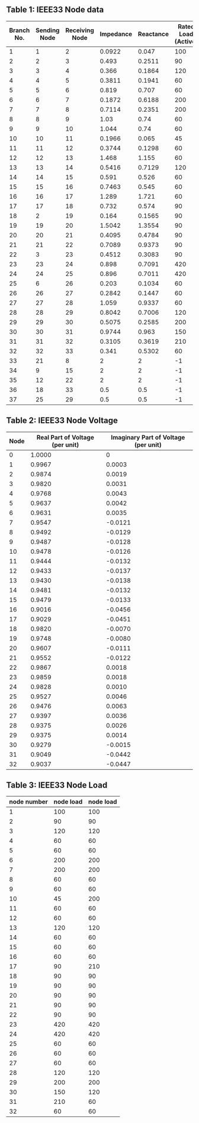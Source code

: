 ## Table 1: IEEE33  Node  data
| Branch No. | Sending Node |Receiving Node | Impedance   | Reactance	   | Rated Load (Active) | Rated Load (Reactive) |
| -------- | -------- | -------- | ------ | ------ | ---------------- | ---------------- |
| 1        | 1        | 2        | 0.0922 | 0.047  | 100              | 60               |
| 2        | 2        | 3        | 0.493  | 0.2511 | 90               | 40               |
| 3        | 3        | 4        | 0.366  | 0.1864 | 120              | 80               |
| 4        | 4        | 5        | 0.3811 | 0.1941 | 60               | 30               |
| 5        | 5        | 6        | 0.819  | 0.707  | 60               | 20               |
| 6        | 6        | 7        | 0.1872 | 0.6188 | 200              | 100              |
| 7        | 7        | 8        | 0.7114 | 0.2351 | 200              | 100              |
| 8        | 8        | 9        | 1.03   | 0.74   | 60               | 20               |
| 9        | 9        | 10       | 1.044  | 0.74   | 60               | 20               |
| 10       | 10       | 11       | 0.1966 | 0.065  | 45               | 30               |
| 11       | 11       | 12       | 0.3744 | 0.1298 | 60               | 35               |
| 12       | 12       | 13       | 1.468  | 1.155  | 60               | 35               |
| 13       | 13       | 14       | 0.5416 | 0.7129 | 120              | 80               |
| 14       | 14       | 15       | 0.591  | 0.526  | 60               | 10               |
| 15       | 15       | 16       | 0.7463 | 0.545  | 60               | 20               |
| 16       | 16       | 17       | 1.289  | 1.721  | 60               | 20               |
| 17       | 17       | 18       | 0.732  | 0.574  | 90               | 40               |
| 18       | 2        | 19       | 0.164  | 0.1565 | 90               | 40               |
| 19       | 19       | 20       | 1.5042 | 1.3554 | 90               | 40               |
| 20       | 20       | 21       | 0.4095 | 0.4784 | 90               | 40               |
| 21       | 21       | 22       | 0.7089 | 0.9373 | 90               | 40               |
| 22       | 3        | 23       | 0.4512 | 0.3083 | 90               | 50               |
| 23       | 23       | 24       | 0.898  | 0.7091 | 420              | 200              |
| 24       | 24       | 25       | 0.896  | 0.7011 | 420              | 200              |
| 25       | 6        | 26       | 0.203  | 0.1034 | 60               | 25               |
| 26       | 26       | 27       | 0.2842 | 0.1447 | 60               | 25               |
| 27       | 27       | 28       | 1.059  | 0.9337 | 60               | 20               |
| 28       | 28       | 29       | 0.8042 | 0.7006 | 120              | 70               |
| 29       | 29       | 30       | 0.5075 | 0.2585 | 200              | 600              |
| 30       | 30       | 31       | 0.9744 | 0.963  | 150              | 70               |
| 31       | 31       | 32       | 0.3105 | 0.3619 | 210              | 100              |
| 32       | 32       | 33       | 0.341  | 0.5302 | 60               | 40               |
| 33       | 21       | 8        | 2      | 2      | -1               | -1               |
| 34       | 9        | 15       | 2      | 2      | -1               | -1               |
| 35       | 12       | 22       | 2      | 2      | -1               | -1               |
| 36       | 18       | 33       | 0.5    | 0.5    | -1               | -1               |
| 37       | 25       | 29       | 0.5    | 0.5    | -1               | -1               |
## Table 2: IEEE33  Node  Voltage
| Node | Real Part of Voltage (per unit) | Imaginary Part of Voltage (per unit) |
| ---- | ------------------------------ | ------------------------------------ |
| 0    | 1.0000                         | 0                                    |
| 1    | 0.9967                         | 0.0003                               |
| 2    | 0.9874                         | 0.0019                               |
| 3    | 0.9820                         | 0.0031                               |
| 4    | 0.9768                         | 0.0043                               |
| 5    | 0.9637                         | 0.0042                               |
| 6    | 0.9631                         | 0.0035                               |
| 7    | 0.9547                         | -0.0121                              |
| 8    | 0.9492                         | -0.0129                              |
| 9    | 0.9487                         | -0.0128                              |
| 10   | 0.9478                         | -0.0126                              |
| 11   | 0.9444                         | -0.0132                              |
| 12   | 0.9433                         | -0.0137                              |
| 13   | 0.9430                         | -0.0138                              |
| 14   | 0.9481                         | -0.0132                              |
| 15   | 0.9479                         | -0.0133                              |
| 16   | 0.9016                         | -0.0456                              |
| 17   | 0.9029                         | -0.0451                              |
| 18   | 0.9820                         | -0.0070                              |
| 19   | 0.9748                         | -0.0080                              |
| 20   | 0.9607                         | -0.0111                              |
| 21   | 0.9552                         | -0.0122                              |
| 22   | 0.9867                         | 0.0018                               |
| 23   | 0.9859                         | 0.0018                               |
| 24   | 0.9828                         | 0.0010                               |
| 25   | 0.9527                         | 0.0046                               |
| 26   | 0.9476                         | 0.0063                               |
| 27   | 0.9397                         | 0.0036                               |
| 28   | 0.9375                         | 0.0026                               |
| 29   | 0.9375                         | 0.0014                               |
| 30   | 0.9279                         | -0.0015                              |
| 31   | 0.9049                         | -0.0442                              |
| 32   | 0.9037                         | -0.0447                              |

## Table 3: IEEE33  Node  Load
| node number | node load | node load |
|-------------|-----------|-----------|
| 1           | 100       | 100       |
| 2           | 90        | 90        |
| 3           | 120       | 120       |
| 4           | 60        | 60        |
| 5           | 60        | 60        |
| 6           | 200       | 200       |
| 7           | 200       | 200       |
| 8           | 60        | 60        |
| 9           | 60        | 60        |
| 10          | 45        | 200       |
| 11          | 60        | 60        |
| 12          | 60        | 60        |
| 13          | 120       | 120       |
| 14          | 60        | 60        |
| 15          | 60        | 60        |
| 16          | 60        | 60        |
| 17          | 90        | 210       |
| 18          | 90        | 90        |
| 19          | 90        | 90        |
| 20          | 90        | 90        |
| 21          | 90        | 90        |
| 22          | 90        | 90        |
| 23          | 420       | 420       |
| 24          | 420       | 420       |
| 25          | 60        | 60        |
| 26          | 60        | 60        |
| 27          | 60        | 60        |
| 28          | 120       | 120       |
| 29          | 200       | 200       |
| 30          | 150       | 120       |
| 31          | 210       | 60        |
| 32          | 60        | 60        |
